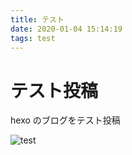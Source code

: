 ```yaml
---
title: テスト
date: 2020-01-04 15:14:19
tags: test
---
```


# テスト投稿
hexo のブログをテスト投稿


![test](./WH_Visa-001.JPG)